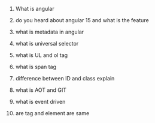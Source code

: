 1. What is angular

2. do you heard about angular 15 and what is the feature

3. what is metadata in angular

4. what is universal selector

5. what is UL and ol tag

6. what is span tag

7. difference between ID and class explain

8. what is AOT and GIT

9. what is event driven

10. are tag and element are same